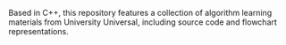 Based in C++, this repository features a collection of algorithm learning materials from University Universal, including source code and flowchart representations.
